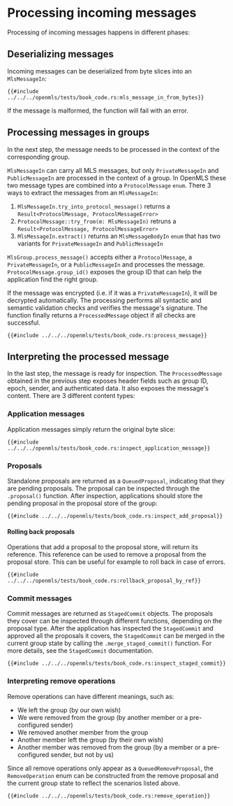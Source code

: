 # Processing incoming messages

Processing of incoming messages happens in different phases:

## Deserializing messages

Incoming messages can be deserialized from byte slices into an `MlsMessageIn`:

```rust,no_run,noplayground
{{#include ../../../openmls/tests/book_code.rs:mls_message_in_from_bytes}}
```

If the message is malformed, the function will fail with an error.

## Processing messages in groups

In the next step, the message needs to be processed in the context of the
corresponding group.

`MlsMessageIn` can carry all MLS messages, but only `PrivateMessageIn` and
`PublicMessageIn` are processed in the context of a group. In OpenMLS these two
message types are combined into a `ProtocolMessage` `enum`. There 3 ways to
extract the messages from an `MlsMessageIn`:

1. `MlsMessageIn.try_into_protocol_message()` returns a `Result<ProtocolMessage, ProtocolMessageError>`
2. `ProtocolMessage::try_from(m: MlsMessageIn)` retruns a `Result<ProtocolMessage, ProtocolMessageError>`
3. `MlsMessageIn.extract()` returns an `MlsMessageBodyIn` `enum` that has two
   variants for `PrivateMessageIn` and `PublicMessageIn`

`MlsGroup.process_message()` accepts either a `ProtocolMessage`, a
`PrivateMessageIn`, or a `PublicMessageIn` and processes the message.
`ProtocolMessage.group_id()` exposes the group ID that can help the application
find the right group. 

If the message was encrypted (i.e. if it was a `PrivateMessageIn`), it will be
decrypted automatically. The processing performs all syntactic and semantic
validation checks and verifies the message's signature. The function finally
returns a `ProcessedMessage` object if all checks are successful.

```rust,no_run,noplayground
{{#include ../../../openmls/tests/book_code.rs:process_message}}
```

## Interpreting the processed message

In the last step, the message is ready for inspection. The `ProcessedMessage`
obtained in the previous step exposes header fields such as group ID, epoch,
sender, and authenticated data. It also exposes the message's content. There are
3 different content types:

### Application messages

Application messages simply return the original byte slice:

```rust,no_run,noplayground
{{#include ../../../openmls/tests/book_code.rs:inspect_application_message}}
```

### Proposals

Standalone proposals are returned as a `QueuedProposal`, indicating that they are pending proposals. The proposal can be inspected through the `.proposal()` function. After inspection, applications should store the pending proposal in the proposal store of the group:

```rust,no_run,noplayground
{{#include ../../../openmls/tests/book_code.rs:inspect_add_proposal}}
```

#### Rolling back proposals

Operations that add a proposal to the proposal store, will return its reference. This reference can be used to remove
a proposal from the proposal store. This can be useful for example to roll back in case of errors.

```rust,no_run,noplayground
{{#include ../../../openmls/tests/book_code.rs:rollback_proposal_by_ref}}
```

### Commit messages

Commit messages are returned as `StagedCommit` objects. The proposals they cover can be inspected through different functions, depending on the proposal type. After the application has inspected the `StagedCommit` and approved all the proposals it covers, the `StagedCommit` can be merged in the current group state by calling the `.merge_staged_commit()` function. For more details, see the `StagedCommit` documentation.

```rust,no_run,noplayground
{{#include ../../../openmls/tests/book_code.rs:inspect_staged_commit}}
```

### Interpreting remove operations

Remove operations can have different meanings, such as:

- We left the group (by our own wish)
- We were removed from the group (by another member or a pre-configured sender)
- We removed another member from the group
- Another member left the group (by their own wish)
- Another member was removed from the group (by a member or a pre-configured sender, but not by us)

Since all remove operations only appear as a `QueuedRemoveProposal`, the `RemoveOperation` enum can be constructed from the remove proposal and the current group state to reflect the scenarios listed above.

```rust,no_run,noplayground
{{#include ../../../openmls/tests/book_code.rs:remove_operation}}
```
